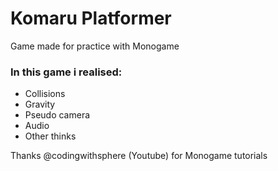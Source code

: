 # Komaru Platformer
Game made for practice with Monogame

### In this game i realised:
- Collisions
- Gravity
- Pseudo camera
- Audio
- Other thinks

Thanks @codingwithsphere (Youtube) for Monogame tutorials
